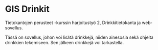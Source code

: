 # GIS Drinkit

Tietokantojen perusteet -kurssin harjoitustyö 2, Drinkkitietokanta ja web-sovellus.

Tässä on sovellus, johon voi lisätä drinkkejä, niiden ainesosia sekä ohjeita drinkkien tekemiseen. Sen jälkeen drinkkejä voi tarkastella.

